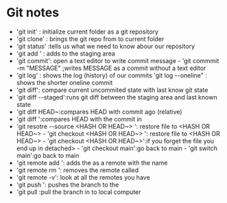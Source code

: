 # Git notes
- 'git init' : initialize current folder as a git repository
- 'git clone' <URL> : brings the git repo from <URL> to current folder
- 'git status' :tells us what we need to know abour our repository
- 'git add <FILE>' : adds <FILE> to the staging area
- 'git commit': open a text editor to write commit message
       - 'git commmit -m "MESSAGE" ;writes MESSAGE as a commit without a
       text editor
- 'git log' : shows the log (history) of our commits
       'git log --oneline" : shows the shorter oneline commit
- 'git diff': compare current uncommited state with last know git state
- 'git diff --staged':runs git diff between the staging area and last known state
- 'git diff HEAD~<NUMBER>:compares HEAD with commit <NUMBER> ago (relative)
- 'git diff <HASH>':compares HEAD with the commit in <HASH>
- 'git resotre --source <HASH OR HEAD~> <FILE>': restore file to <HASH OR HEAD~>
        - 'git checkout <HASH OR HEAD~> <FILE>': restore file to <HASH OR HEAD~>
        - 'git checkout <HASH OR HEAD~>':if you forget the file you end up in detached>
            - 'git checkout main':go back to main
            - 'git switch main':go back to main
- 'git remote add <NAME> <URL> ': adds the <URL> as a remote with the name <NAME> 
- 'git remote rm <NAME> ': removes the remote called <NAME>
- 'git remote -v': look at all the remotes you have
- 'git push <WHERE> <WHAT>': pushes the <WHAT> branch to the <WHERE>
- 'git pull <WHERE> <WHAT>:pull the <WHAT> branch in 
  <WHERE> to local computer
